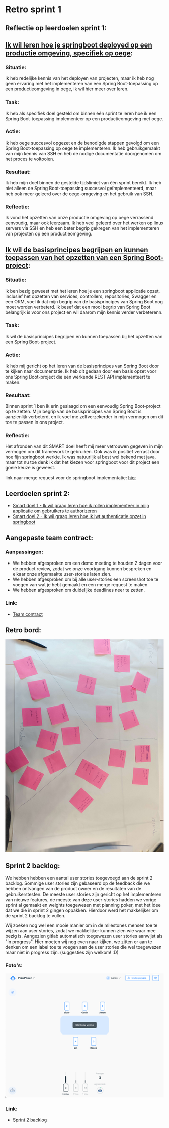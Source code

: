 # Retro sprint 1

## Reflectie op leerdoelen sprint 1:
## [Ik wil leren hoe je springboot deployed op een productie omgeving, specifiek op oege](https://gitlab.fdmci.hva.nl/propedeuse-hbo-ict/onderwijs/2023-2024/out-b-se-bim/blok-4/caaruujuuwoo65/-/issues/103):

### Situatie: 
Ik heb redelijke kennis van het deployen van projecten, maar ik heb nog geen ervaring met het implementeren van een Spring Boot-toepassing op een productieomgeving in oege, ik wil hier meer over leren.

### Taak: 
Ik heb als specifiek doel gesteld om binnen één sprint te leren hoe ik een Spring Boot-toepassing implementeer op een productieomgeving met oege.

### Actie: 
Ik heb oege succesvol opgezet en de benodigde stappen gevolgd om een Spring Boot-toepassing op oege te implementeren. Ik heb gebruikgemaakt van mijn kennis van SSH en heb de nodige documentatie doorgenomen om het proces te voltooien.

### Resultaat: 
Ik heb mijn doel binnen de gestelde tijdslimiet van één sprint bereikt. Ik heb niet alleen de Spring Boot-toepassing succesvol geïmplementeerd, maar heb ook meer geleerd over de oege-omgeving en het gebruik van SSH.

### Reflectie: 
Ik vond het opzetten van onze productie omgeving op oege verrassend eenvoudig, maar ook leerzaam. Ik heb veel geleerd over het werken op linux servers via SSH en heb een beter begrip gekregen van het implementeren van projecten op een productieomgeving.


## [Ik wil de basisprincipes begrijpen en kunnen toepassen van het opzetten van een Spring Boot-project](https://gitlab.fdmci.hva.nl/propedeuse-hbo-ict/onderwijs/2023-2024/out-b-se-bim/blok-4/caaruujuuwoo65/-/issues/102):


### Situatie:
ik ben bezig geweest met het leren hoe je een springboot applicatie opzet, inclusief het opzetten van services, controllers, repositories, Swagger en een ORM, voel ik dat mijn begrip van de basisprincipes van Spring Boot nog moet worden verbeterd. Ik besef dat een mooi begrip van Spring Boot belangrijk is voor ons project en wil daarom mijn kennis verder verbeterenn.

### Taak: 
Ik wil de basisprincipes begrijpen en kunnen toepassen bij het opzetten van een Spring Boot-project.

### Actie: 
Ik heb mij gericht op het leren van de basisprincipes van Spring Boot door te kijken naar documentatie. Ik heb dit gedaan door een basis opzet voor ons Spring Boot-project die een werkende REST API implementeert te maken.

### Resultaat:
Binnen sprint 1 ben ik erin geslaagd om een eenvoudig Spring Boot-project op te zetten. Mijn begrip van de basisprincipes van Spring Boot is aanzienlijk verbeterd, en ik voel me zelfverzekerder in mijn vermogen om dit toe te passen in ons project.

### Reflectie: 
Het afronden van dit SMART doel heeft mij meer vetrouwen gegeven in mijn vermogen om dit framework te gebruiken. Ook was ik positief verrast door hoe fijn springboot werkte. Ik was natuurlijk al best wel bekend met java, maar tot nu toe denk ik dat het kiezen voor springboot voor dit project een goeie keuze is geweest.

link naar merge request voor de springboot implementatie: [hier](https://gitlab.fdmci.hva.nl/propedeuse-hbo-ict/onderwijs/2023-2024/out-b-se-bim/blok-4/caaruujuuwoo65/-/merge_requests/1)

## Leerdoelen sprint 2:
- [Smart doel 1 - Ik wil graag leren hoe ik rollen implementeer in mijn applicatie om gebruikers te authorizeren](https://gitlab.fdmci.hva.nl/propedeuse-hbo-ict/onderwijs/2023-2024/out-b-se-bim/blok-4/caaruujuuwoo65/-/issues/115)
- [Smart doel 2 - Ik wil graag leren hoe ik jwt authenticatie opzet in springboot](https://gitlab.fdmci.hva.nl/propedeuse-hbo-ict/onderwijs/2023-2024/out-b-se-bim/blok-4/caaruujuuwoo65/-/issues/114)

## Aangepaste team contract:
### Aanpassingen:
- We hebben afgesproken om een demo meeting te houden 2 dagen voor de product review, zodat we onze voortgang kunnen bespreken en elkaar onze afgemaakte user-stories laten zien.
- We hebben afgesproken om bij alle user-stories een screenshot toe te voegen van wat je hebt gemaakt en een merge request te maken.
- We hebben afgesproken om duidelijke deadlines neer te zetten.

### Link:
- [Team contract](../../teamfiles/samenwerkingscontract.md)

## Retro bord:
![retro bord](./foto's/retro-1-img.jpeg)

## Sprint 2 backlog:
We hebben hebben een aantal user stories toegevoegd aan de sprint 2 backlog. Sommige user stories zijn gebaseerd op de feedback die we hebben ontvangen van de product owner en de resultaten van de gebruikerstesten. De meeste user stories zijn gericht op het implementeren van nieuwe features, de meeste van deze user-stories hadden we vorige sprint al gemaakt en weights toegewezen met planning poker, met het idee dat we die in sprint 2 gingen oppakken. Hierdoor werd het makkelijker om de sprint 2 backlog te vullen.

Wij zoeken nog wel een mooie manier om in de milestones mensen toe te wijzen aan user stories, zodat we makkelijker kunnen zien wie waar mee bezig is. Aangezien gitlab automatisch toegewezen user stories aanwijst als "in progress". Hier moeten wij nog even naar kijken, we zitten er aan te denken om een label toe te voegen aan de user stories die wel toegewezen maar niet in progress zijn. (suggesties zijn welkom! :D)

### Foto's:
![sprint 2 backlog](../../teamfiles/pictures/planning-poker.png)

### Link:
- [Sprint 2 backlog](https://gitlab.fdmci.hva.nl/propedeuse-hbo-ict/onderwijs/2023-2024/out-b-se-bim/blok-4/caaruujuuwoo65/-/milestones/2#tab-issues)
